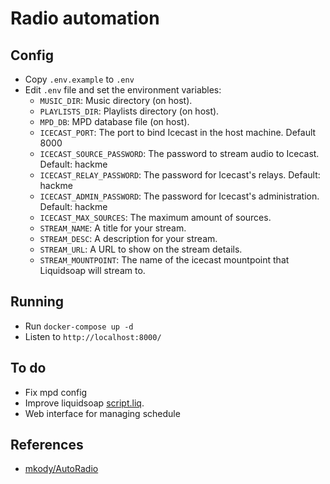 # Radio automation

## Config

- Copy `.env.example` to `.env`
- Edit `.env` file and set the environment variables:
  - `MUSIC_DIR`: Music directory (on host).
  - `PLAYLISTS_DIR`: Playlists directory (on host).
  - `MPD_DB`: MPD database file (on host).
  - `ICECAST_PORT`: The port to bind Icecast in the host machine. Default 8000
  - `ICECAST_SOURCE_PASSWORD`: The password to stream audio to Icecast.  Default: hackme
  - `ICECAST_RELAY_PASSWORD`: The password for Icecast's relays. Default: hackme
  - `ICECAST_ADMIN_PASSWORD`: The password for Icecast's administration. Default: hackme
  - `ICECAST_MAX_SOURCES`: The maximum amount of sources.
  - `STREAM_NAME`: A title for your stream.
  - `STREAM_DESC`: A description for your stream.
  - `STREAM_URL`: A URL to show on the stream details.
  - `STREAM_MOUNTPOINT`: The name of the icecast mountpoint that Liquidsoap will
    stream to.

## Running

- Run `docker-compose up -d`
- Listen to `http://localhost:8000/`

## To do

- Fix mpd config
- Improve liquidsoap [script.liq](./script.liq).
- Web interface for managing schedule

## References

- [mkody/AutoRadio](https://github.com/mkody/AutoRadio)
